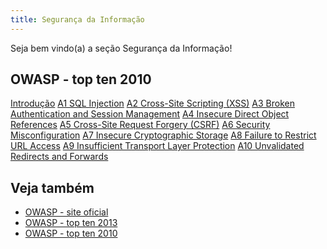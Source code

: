 ```yaml
---
title: Segurança da Informação
---
```


Seja bem vindo(a) a seção Segurança da Informação!
   



OWASP - top ten 2010
---

<div class="list-group">
    <a href="/seguranca-da-informacao/owasp-topten-2010/" class="list-group-item">Introdução</a>
    <a href="/seguranca-da-informacao/owasp-topten-2010/a01-injection" class="list-group-item">A1 SQL Injection</a>
    <a href="/seguranca-da-informacao/owasp-topten-2010/a02-cross-site-scripting/" class="list-group-item">A2 Cross-Site Scripting (XSS)</a>
    <a href="/seguranca-da-informacao/owasp-topten-2010/a03-broken-authentication/" class="list-group-item">A3 Broken Authentication and Session Management</a>
    <a href="/seguranca-da-informacao/owasp-topten-2010/a04-insecure-direct-object/" class="list-group-item">A4 Insecure Direct Object References</a>
    <a href="/seguranca-da-informacao/owasp-topten-2010/a05-csrf/" class="list-group-item">A5 Cross-Site Request Forgery (CSRF)</a>
    <a href="/seguranca-da-informacao/owasp-topten-2010/a06-security-misconfiguration/" class="list-group-item">A6 Security Misconfiguration</a>
    <a href="/seguranca-da-informacao/owasp-topten-2010/a07-insecure-cryptographic-storage/" class="list-group-item">A7 Insecure Cryptographic Storage</a>
    <a href="/seguranca-da-informacao/owasp-topten-2010/a08-failure-to-restrict-url/" class="list-group-item">A8 Failure to Restrict URL Access</a>
    <a href="/seguranca-da-informacao/owasp-topten-2010/a09-transport-layer/" class="list-group-item">A9 Insufficient Transport Layer Protection</a>
    <a href="/seguranca-da-informacao/owasp-topten-2010/a10-unvalidated-redirects-forwards/" class="list-group-item">A10 Unvalidated Redirects and Forwards</a>
</div> 



Veja também
---

- [OWASP - site oficial](https://www.owasp.org/index.php/Main_Page "link-externo")
- [OWASP - top ten 2013](https://www.owasp.org/index.php/Top10#OWASP_Top_10_for_2013 "link-externo")
- [OWASP - top ten 2010](https://www.owasp.org/index.php/Top10#OWASP_Top_10_for_2010 "link-externo")

